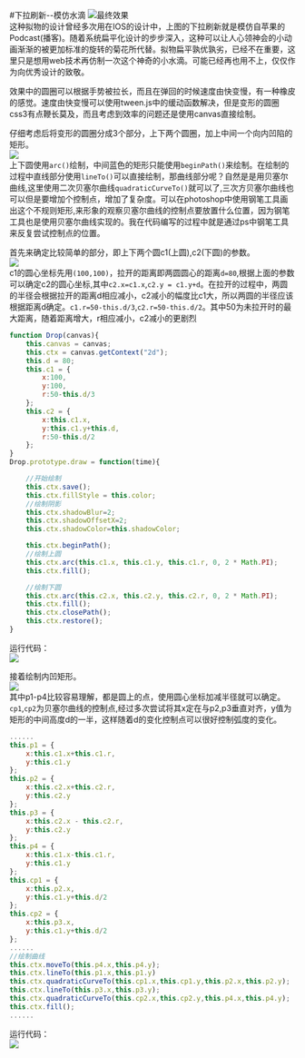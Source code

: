 #下拉刷新--模仿水滴
![最终效果](https://raw.githubusercontent.com/cyclegtx/drop.js/master/images/1.gif)  
这种拟物的设计曾经多次用在IOS的设计中，上图的下拉刷新就是模仿自苹果的Podcast(播客)。随着系统扁平化设计的步步深入，这种可以让人心领神会的小动画渐渐的被更加标准的旋转的菊花所代替。拟物扁平孰优孰劣，已经不在重要，这里只是想用web技术再仿制一次这个神奇的小水滴。可能已经再也用不上，仅仅作为向优秀设计的致敬。  

效果中的圆圈可以根据手势被拉长，而且在弹回的时候速度由快变慢，有一种橡皮的感觉。速度由快变慢可以使用tween.js中的缓动函数解决，但是变形的圆圈css3有点鞭长莫及，而且考虑到效率的问题还是使用canvas直接绘制。  

仔细考虑后将变形的圆圈分成3个部分，上下两个圆圈，加上中间一个向内凹陷的矩形。  
![](https://raw.githubusercontent.com/cyclegtx/drop.js/master/images/1-1.jpg)   
上下圆使用```arc()```绘制，中间蓝色的矩形只能使用```beginPath()```来绘制。在绘制的过程中直线部分使用```lineTo()```可以直接绘制，那曲线部分呢？自然是是用贝塞尔曲线,这里使用二次贝塞尔曲线```quadraticCurveTo()```就可以了,三次方贝塞尔曲线也可以但是要增加个控制点，增加了复杂度。可以在photoshop中使用钢笔工具画出这个不规则矩形,来形象的观察贝塞尔曲线的控制点要放置什么位置，因为钢笔工具也是使用贝塞尔曲线实现的。我在代码编写的过程中就是通过ps中钢笔工具来反复尝试控制点的位置。  

首先来确定比较简单的部分，即上下两个圆c1(上圆),c2(下圆)的参数。  
![](https://raw.githubusercontent.com/cyclegtx/drop.js/master/images/1-2.jpg)   
c1的圆心坐标先用```(100,100)```，拉开的距离即两圆圆心的距离```d=80```,根据上面的参数可以确定c2的圆心坐标,其中```c2.x=c1.x```,```c2.y = c1.y+d```。在拉开的过程中，两圆的半径会根据拉开的距离d相应减小，c2减小的幅度比c1大，所以两圆的半径应该根据距离d确定。```c1.r=50-this.d/3```,```c2.r=50-this.d/2```。其中50为未拉开时的最大距离，随着距离增大，r相应减小，c2减小的更剧烈
```javascript  
function Drop(canvas){
	this.canvas = canvas;
	this.ctx = canvas.getContext("2d");
	this.d = 80;
	this.c1 = {
		x:100,
		y:100,
		r:50-this.d/3
	};
	this.c2 = {
		x:this.c1.x,
		y:this.c1.y+this.d,
		r:50-this.d/2
	};
}
Drop.prototype.draw = function(time){

	//开始绘制
	this.ctx.save();
	this.ctx.fillStyle = this.color;
	//绘制阴影
	this.ctx.shadowBlur=2;
	this.ctx.shadowOffsetX=2;
	this.ctx.shadowColor=this.shadowColor;

	this.ctx.beginPath();
	//绘制上圆
	this.ctx.arc(this.c1.x, this.c1.y, this.c1.r, 0, 2 * Math.PI);
	this.ctx.fill();

	//绘制下圆
	this.ctx.arc(this.c2.x, this.c2.y, this.c2.r, 0, 2 * Math.PI);
	this.ctx.fill();
	this.ctx.closePath();
	this.ctx.restore();
}
```  
运行代码：  
![](https://raw.githubusercontent.com/cyclegtx/drop.js/master/images/1-3.jpg)   

接着绘制内凹矩形。  
![](https://raw.githubusercontent.com/cyclegtx/drop.js/master/images/1-4.jpg)   
其中p1-p4比较容易理解，都是圆上的点，使用圆心坐标加减半径就可以确定。```cp1```,```cp2```为贝塞尔曲线的控制点,经过多次尝试将其x定在与p2,p3垂直对齐，y值为矩形的中间高度d的一半，这样随着d的变化控制点可以很好控制弧度的变化。   
```javascript
......
this.p1 = {
	x:this.c1.x+this.c1.r,
	y:this.c1.y
};
this.p2 = {
	x:this.c2.x+this.c2.r,
	y:this.c2.y
};
this.p3 = {
	x:this.c2.x - this.c2.r,
	y:this.c2.y
};
this.p4 = {
	x:this.c1.x-this.c1.r,
	y:this.c1.y
};
this.cp1 = {
	x:this.p2.x,
	y:this.c1.y+this.d/2
};
this.cp2 = {
	x:this.p3.x,
	y:this.c1.y+this.d/2
};
......
//绘制曲线
this.ctx.moveTo(this.p4.x,this.p4.y);
this.ctx.lineTo(this.p1.x,this.p1.y)
this.ctx.quadraticCurveTo(this.cp1.x,this.cp1.y,this.p2.x,this.p2.y);
this.ctx.lineTo(this.p3.x,this.p3.y);
this.ctx.quadraticCurveTo(this.cp2.x,this.cp2.y,this.p4.x,this.p4.y);
this.ctx.fill();
......
```    
运行代码：  
![](https://raw.githubusercontent.com/cyclegtx/drop.js/master/images/1-5.jpg)  


